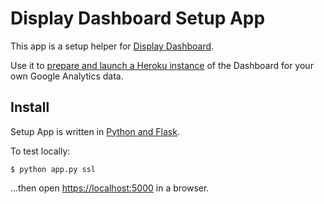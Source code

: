 Display Dashboard Setup App
====

This app is a setup helper for [Display Dashboard](https://github.com/codeforamerica/display-screen).

Use it to [prepare and launch a Heroku instance](https://dfd-dashboard-setup.herokuapp.com)
of the Dashboard for your own Google Analytics data.

Install
----

Setup App is written in [Python and Flask](https://github.com/codeforamerica/howto/blob/master/Python-Virtualenv.md).

To test locally:

    $ python app.py ssl

...then open [https://localhost:5000](https://localhost:5000/) in a browser.
